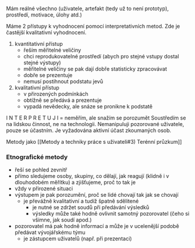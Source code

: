 Mám reálné všechno (uživatele, artefakt (tedy už to není prototyp), prostředí, motivace, úlohy atd.)

Máme 2 přístupy k vyhodnocení pomocí interpretativních metod. Zde je častější kvalitativní vyhodnocení.
1) kvantitativní přístup
	- řeším měřitelné veličiny
	- chci reprodukovatelné prostředí (abych pro stejné vstupy dostal stejné výstupy)
	- měřitelné veličiny se pak dají dobře statisticky zpracovávat
	- dobře se prezentuje
	- nemusí postihnout podstatu jevů
2) kvalitativní přístup
	- v přirozených podmínkách
	- obtížně se předává a prezentuje
	- vypadá nevědecky, ale snáze se pronikne k podstatě

I N T E R P R E T U J I = neměřím, ale snažím se porozumět
Soustředím se na lidskou činnost, ne na technologii. Nemanipuluji pozorované uživatele, pouze se účastním. Je vyžadována aktivní účast zkoumaných osob.

Metody jako [[Metody a techniky práce s uživateli#3) Terénní průzkum]]

### Etnografické metody
- řeší se pohled zevnitř
- přímo sledujeme osoby, skupiny, co dělají, jak reagují (klidně i v dlouhodobém měřítku) a zjišťujeme, proč to tak je
- vždy v přirozené situaci 
- výstupem je pak porozumění, proč se lidé chovají tak jak se chovají
	- je převážně kvalitativní a tudíž špatně sdělitené
		- je nutné se zdržet soudů při předávání výsledků
		- výsledky může také hodně ovlivnit samotný pozorovatel (čeho si všimne, jak soudí apod.)
- pozorovatel má pak hodně informací a může je v ucelenější podobě předávat vývojářskému týmu
	- je zástupcem uživatelů (např. při prezentaci)